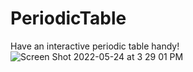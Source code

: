 # PeriodicTable
Have an interactive periodic table handy! 
![Screen Shot 2022-05-24 at 3 29 01 PM](https://user-images.githubusercontent.com/63086737/170127668-2eb1ac2b-8473-489e-a05c-d7e11ef494a9.png)

